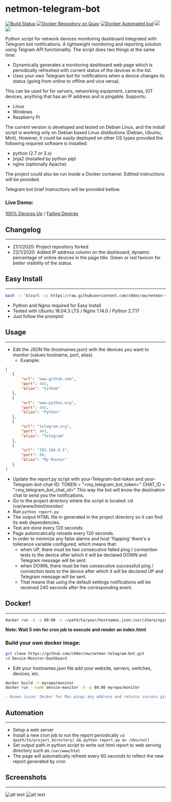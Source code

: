 # netmon-telegram-bot
[![Build Status](https://travis-ci.org/circa10a/device-monitor-dashboard.svg?branch=master)](https://travis-ci.org/circa10a/device-monitor-dashboard)
[![Docker Repository on Quay](https://quay.io/repository/circa10a/device-monitor-dashboard/status "Docker Repository on Quay")](https://quay.io/repository/circa10a/device-monitor-dashboard)
[![Docker Automated buil](https://img.shields.io/docker/automated/jrottenberg/ffmpeg.svg)](https://hub.docker.com/r/circa10a/device-monitor-dashboard/)
[![](https://images.microbadger.com/badges/image/circa10a/device-monitor-dashboard.svg)](https://microbadger.com/images/circa10a/device-monitor-dashboard "Get your own image badge on microbadger.com")
[![](https://images.microbadger.com/badges/version/circa10a/device-monitor-dashboard.svg)](https://microbadger.com/images/circa10a/device-monitor-dashboard "Get your own version badge on microbadger.com")

Python script for network devices monitoring dashboard integrated with Telegram bot notifications. A lightweight monitoring and reporting solution using Telgram API functionality. The script does two things at the same time:
* Dynamically generates a monitoring dashboard web page which is periodically refreshed with current status of the devices in the list.
* Uses your own Telegram bot for notifications when a device changes its status (going from online to offline and vice versa).

This can be used for for servers, networking equipment, cameras, IOT devices, anything that has an IP address and is pingable.
Supports:
 * Linux
 * Windows
 * Raspberry Pi

The current version is developed and tested on Debian Linux, and the install script is working only on Debian based Linux distibutions (Debian, Ubuntu, Mint). However, it could be easily deployed on other OS types provided the following required software is installed:
* python (2.7 or 3.x)
* jinja2 (installed by python pip)
* nginx (optionally Apache)

The project could also be run inside a Docker container. 
Editted instructions will be provided.

Telegram bot brief instructions will be provided bellow.

### Live Demo:
[100% Devices Up](http://caleblemoine.dev/monitor/) / [Failing Devices](http://caleblemoine.dev/monitor/fail)


## Changelog
---
 - 21/1/2020: Project repository forked
 - 22/1/2020: Added IP address column on the dashboard, dynamic percentage of online devices in the page title. Green or red favicon for better visibility of the status.

## Easy Install
---

```bash
bash -c "$(curl -sL https://raw.githubusercontent.com/c0decrow/netmon-telegram-bot/master/install.sh)"
```

- Python and Nginx required for Easy Install
- Tested with Ubuntu 18.04.3 LTS / Nginx 1.14.0 / Python 2.7.17
- Just follow the prompts!

## Usage
---
- Edit the JSON file (hostnames.json) with the devices you want to monitor (values hostname, port, alias).
  - Example:

 ```json
[
    {
        "url": "www.github.com",
        "port": 443,
        "alias": "GitHub"
    },
    {
        "url": "www.python.org",
        "port": 443,
        "alias": "Python"
    },
    {
        "url": "telegram.org",
        "port": 443,
        "alias": "Telegram"
    },
    {
        "url": "192.168.0.1",
        "port": 80,
        "alias": "My Router"
    }
]
 ```

- Update the report.py script with your-Telegram-bot-token and your-Telegram-bot-chat-ID:
TOKEN = "<my_telegram_bot_token>"
CHAT_ID = "<my_telegram_bot_chat_id>"
This way the bot will know the destination chat to send you the notifications.
- Go to the project directory where the script is located:
cd /var/www/html/monitor/
- Run `python report.py`
- The output HTML file in generated in the project directory so it can find its web dependencies.
- Test are done every 120 seconds.
- Page automcatically reloads every 120 seconds.
- In order to minimize any false alarms and host 'flapping' there's a tollerance variable configured, which means that:
  - when UP, there must be two consecutive failed ping / connection tests to the device after which it will be declared DOWN and Telegram message will be sent.
  - when DOWN, there must be two consecutive successfull ping / connection tests to the device after which it will be declared UP and Telegram message will be sent.
  - That means that using the default settings notifications will be received 240 seconds after the corresponding event.

## Docker!
---

```bash
docker run -d -p 80:80 -v ~/path/to/your/hostnames.json:/usr/share/nginx/html/hostnames.json --name monitor circa10a/device-monitor-dashboard
```

**Note: Wait 5 min for cron job to execute and render an index.html**

### Build your own docker image:

```bash
git clone https://github.com/c0decrow/netmon-telegram-bot.git
cd Device-Monitor-Dashboard
```

- Edit your hostnames.json file add your website, servers, switches, devices, etc.
```bash
docker build -t myrepo/monitor
docker run --name device-monitor -d -p 80:80 myrepo/monitor
```

```diff
- Known issue: Docker for Mac pings any address and returns success giving false results.
```

## Automation
---
- Setup a web server
- Install a new cron job to run the report periodically `cd $path/to/project_directory/ && python report.py &> /dev/null`
- Set output path in python script to write out html report to web serving directory such as `/var/www/html`
- The page will automatically refresh every 60 seconds to reflect the new report generated by cron

## Screenshots
---
![alt text](https://i.imgur.com/dx3XabN.png)
![alt text](https://i.imgur.com/k49MfS4.png)
